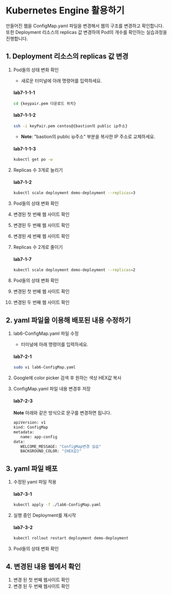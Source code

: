 # Kubernetes Engine 활용하기 

만들어진 웹을 ConfigMap.yaml 파일을 변경해서 웹의 구조를 변경하고 확인합니다. 또한 Deployment 리소스의 replicas 값 변경하여 Pod의 개수를 확인하는 실습과정을 진행합니다.

## 1. Deployment 리소스의 replicas 값 변경

1. Pod들의 상태 변화 확인
   - 새로운 터미널에 아래 명령어를 입력하세요.
    #### **lab7-1-1-1**
   ```bash
   cd {keypair.pem 다운로드 위치}
   ```
   #### **lab7-1-1-2**
   ```bash
   ssh -i keyPair.pem centos@{bastion의 public ip주소}
   ```
   - **Note**: "bastion의 public ip주소" 부분을 복사한 IP 주소로 교체하세요.
  
   #### **lab7-1-1-3**
   ```bash
   kubectl get po -w
   ```
   
2. Replicas 수 3개로 늘리기
   #### **lab7-1-2**
   ```bash
   kubectl scale deployment demo-deployment --replicas=3
   ```
3. Pod들의 상태 변화 확인
4. 변경된 첫 번째 웹 사이트 확인
5. 변경된 두 번째 웹 사이트 확인
6. 변경된 세 번째 웹 사이트 확인
7. Replicas 수 2개로 줄이기
   #### **lab7-1-7**
   ```bash
   kubectl scale deployment demo-deployment --replicas=2
   ```
8. Pod들의 상태 변화 확인

9. 변경된 첫 번째 웹 사이트 확인
10. 변경된 두 번째 웹 사이트 확인
   
## 2. yaml 파일을 이용해 배포된 내용 수정하기

   
1. lab6-ConfigMap.yaml 파일 수정
   - 터미널에 아래 명령어를 입력하세요.
   #### **lab7-2-1**
   ```bash
   sudo vi lab6-ConfigMap.yaml
   ```
2.  Google에 color picker 검색 후 원하는 색상 HEX값 복사

     
3. ConfigMap.yaml 파일 내용 변경후 저장

   #### **lab7-2-3**
   
   **Note** 아래와 같은 방식으로 문구를 변경하면 됩니다.   
   ```bash
   apiVersion: v1
   kind: ConfigMap
   metadata:
      name: app-config
   data:
      WELCOME_MESSAGE: "ConfigMap변경 실습"
      BACKGROUND_COLOR: "{HEX값}"
   ```
   
## 3. yaml 파일 배포

1. 수정된 yaml 파일 적용
   #### **lab7-3-1**
   ```bash
   kubectl apply -f ./lab6-ConfigMap.yaml
   ```
   

2. 실행 중인 Deployment를 재시작
   #### **lab7-3-2**
   ```bash
   kubectl rollout restart deployment demo-deployment
   ```
3. Pod들의 상태 변화 확인

## 4. 변경된 내용 웹에서 확인

1. 변경 된 첫 번째 웹사이트 확인
2. 변경 된 두 번째 웹사이트 확인
